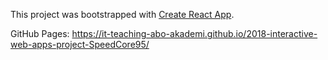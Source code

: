 This project was bootstrapped with [Create React App](https://github.com/facebook/create-react-app).

GitHub Pages: https://it-teaching-abo-akademi.github.io/2018-interactive-web-apps-project-SpeedCore95/
